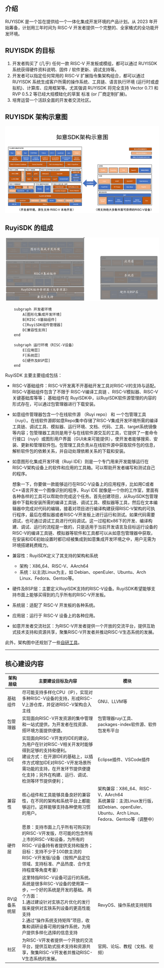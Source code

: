 ## 介绍

RUYISDK 是一个旨在提供给一个一体化集成开发环境的产品计划。从 2023 年开始筹备，计划用三年时间为 RISC-V 开发者提供一个完整的、全家桶式的全功能开发环境。

## RUYISDK 的目标

1. 开发者购买了 (几乎) 任何一款 RISC-V 开发板或模组，都可以通过 RUYISDK 系统获得硬件资料说明、固件 / 软件更新、调试支持等。
2. 开发者可以指定任何常用的 RISC-V 扩展指令集架构组合，都可以通过 RUYISDK 系统生成客户所需的操作系统、工具链、语言执行环境 (运行时或虚拟机)、计算库、应用框架等。尤其强调 RUYISDK 将完全支持 Vector 0.7.1 和 RVP 0.5.2 等已经大规模硅化的草案 标准 (or 厂商定制扩展)。
3. 培育运营一个活跃全面的开发者交流社区。

## RUYISDK 架构示意图

![1703147196780](images/jgtv1.1.png)

## RuyiSDK 的组成

![1756109474159](images/1756109474159.png)

```graph
    subgraph 开发者环境
        A[图形化集成开发环境]
        B[RISC-V基础组件]
        C[RuyiSDK组件管理器]
        D[兼容性支持]
    end
  
    subgraph 运行环境（RISC-V设备）
        E[应用层]
        F[系统层]
        G[硬件及BSP层]
    end

```

RuyiSDK 主要主要组成包括：

- RISC-V基础组件：RISC-V开发离不开基础开发工具对RISC-V的支持与适配。RISC-V基础组件包含了不限于 RISC-V编译工具链 、RISC-V模拟器、RISC-V关键基础库等等；
  基础组件在 RuyiSDK中，以RuyiSDK软件源管理的内容的形式存在，可以通过包管理器进行下载安装。
- 如意组件管理器包含一个在线软件源 （Ruyi repo） 和 一个包管理工具（ruyi）。在线软件源即如意Repo集中存储了RISC-V集成开发环境所需的编译工具链、调试工具、模拟器、运行环境、文档、代码、工具、target系统镜像等内容；包管理器工具则是用于与在线软件源交互的工具，它提供了一套命令行接口（ruyi）或图形用户界面（GUI未来可能提供），使开发者能够搜索、安装、更新和管理软件包。包管理工具负责从在线软件源中获取软件包的信息，解析软件包的依赖关系，并自动处理依赖关系的下载和安装。
- 如意图形化集成开发环境（Ruyi IDE）则是一个专门用来开发能够运行在RISC-V架构设备上的软件和应用的工具箱。可以帮助开发者编写和测试自己的程序。

  想象一下，你要做一款能够运行在RISC-V设备上的应用程序，比如用C或者C++语言开发一个图像识别的程序，Ruyi IDE 就像是一个你的工作室，里面有各种各样的工具可以帮助你完成这个任务。首先创建项目，从RuyiSDK包管理器中下载和安装所需的编译工具链、调试工具、模拟器等工具，然后在文本编辑器中完成对代码的编辑，接着对项目进行编译构建获得RISC-V架构的可执行程序，最后在模拟器或者RISC-V开发板上进行运行和测试。如果代码需要调试，也可通过调试工具进行代码调试。这一过程和x86下的开发、编译构建、调试、运行的流程是一致的，只是适用于当前开发语言及目标运行设备的RISC-V的编译工具链、模拟器等软件和工具都可以从如意包管理器中获取，在安装和IDE初始设置时都已经被集成到如意集成开发环境之中，用户无需为环境搭建耗费精力。
- 兼容性：RuyiSDK定义了其支持的架构和系统

  - 架构：X86_64、RISC-V、AArch64
  - 系统：以主流Linux为主，如 Debian、openEuler、Ubuntu、Arch Linux、Fedora、Gentoo等。
- 硬件及BSP层：主要定义RuyiSDK支持的RISC-V设备。RuyiSDK希望能够支持市面上能够买得到的几乎所有的RISC-V开发板。
- 系统层：适配了 RISC-V 开发板的各种系统。
- 应用层：运行于 RISC-V 设备上的各种应用。
- 如意开发者交流社区：为RISC-V开发者提供一个开放的交流平台，提供互助式技术支持和资源共享，聚集RISC-V开发者并推动RISC-V生态系统的发展。

此外，架构图中还规划了一些[自研工具](./ide-tools.md)。

---

## 核心建设内容

| 架构层级     | 主要建设目标及内容                                                                                                                                                                                                                                                            | 模块                                                                                                                               |
| ------------ | ----------------------------------------------------------------------------------------------------------------------------------------------------------------------------------------------------------------------------------------------------------------------------- | ---------------------------------------------------------------------------------------------------------------------------------- |
| 基础组件     | 尽可能支持多样化CPU（IP），实现对多种RISC-V设备的支持，形成RISC-V上游仓库，并促进RISC-V架构合入主线                                                                                                                                                                           | GNU、LLVM等                                                                                                                        |
| 包管理器     | 实现面向RISC-V开发资源的集中管理和一站式提供，为开发者在找资源、搭环境方面提供便捷。                                                                                                                                                                                          | 包管理器ruyi工具、packages-index软件源、软件包发布平台                                                                             |
| IDE          | 实现面向RISC-V开发的IDE的建设，为用户在针对RISC-V相关开发时能够得到足够的支持和便利。 <br/>  建设方式：在开源IDE的基础上，以插件方式增加IDE对RISC-V开发场景所需功能的支持，在开发环节提供便捷化支持；另外在构建、运行、调试、检测等环节提供便利；                                  | Eclipse插件、VSCode插件                                                                                                            |
| 兼容性       | 核心组件和工具能够具备良好的兼容性，在不同的架构和系统平台上都能够运行。这样能够支持各种使用习惯的用户。                                                                                                                                                                      | 架构兼容：X86_64、RISC-V、AArch64 <br/>  系统兼容：主流Linux发行版，如Debian、openEuler、Ubuntu、Arch Linux、Fedora、Gentoo等（调整中） |
| 硬件层       | 愿景：支持市面上几乎所有可购买到的RISC-V开发版，尽可能的包含所有上市的RISC-V和设备，为所有的RISC-V设备持有者提供支持和服务； <br/>  目标：支持不少于100款主流的RISC-V开发版/设备（按照产品定位领域、支持标准、产品热度、合作支持程度等角度考量）                                   |                                                                                                                                    |
| RV设备系统层 | 这里特指RISC-V设备可运行的系统。 系统是很多RISC-V设备的使用第一步，一个好的系统是开发的基础。 两个方面： <br/> 1.通过建设针对玄铁芯片优化的发行版来提供对玄铁系列设备的更高性能支持 <br/>  2.通过“操作系统支持矩阵”项目，收集和调研设备可用的操作系统，为用户提供多样化选择的信息支持 | RevyOS、操作系统支持矩阵                                                                                                           |
| 社区         | 为RISC-V开发者提供一个开放的交流平台，提供互助式技术支持和资源共享，聚集RISC-V开发者并推动RISC-V生态系统的发展。                                                                                                                                                              | 官网、论坛、教程（文档、视频）                                                                                                     |
